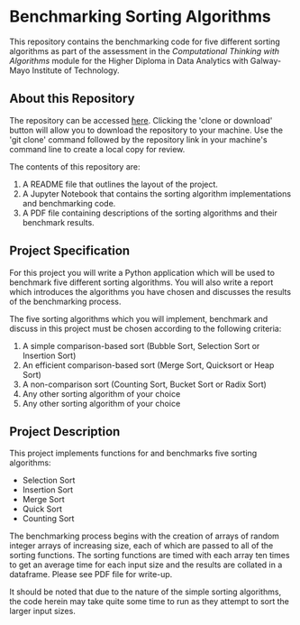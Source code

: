# Benchmarking Sorting Algorithms

This repository contains the benchmarking code for five different sorting algorithms as part of the assessment in the *Computational Thinking with Algorithms* module for the Higher Diploma in Data Analytics with Galway-Mayo Institute of Technology.


## About this Repository

The repository can be accessed [here](https://github.com/jennifer-ryan/benchmarking-sorting-algorithms). Clicking the 'clone or download' button will allow you to download the repository to your machine. Use the 'git clone' command followed by the repository link in your machine's command line to create a local copy for review. 

The contents of this repository are:

1. A README file that outlines the layout of the project.
2. A Jupyter Notebook that contains the sorting algorithm implementations and benchmarking code.
3. A PDF file containing descriptions of the sorting algorithms and their benchmark results.


## Project Specification

For this project you will write a Python application which will be used to benchmark five different sorting algorithms. You will also write a report which introduces the algorithms you have chosen and discusses the results of the benchmarking process.

The five sorting algorithms which you will implement, benchmark and discuss in this project must be chosen according to the following criteria:

1. A simple comparison-based sort (Bubble Sort, Selection Sort or Insertion Sort)
2. An efficient comparison-based sort (Merge Sort, Quicksort or Heap Sort)
3. A non-comparison sort (Counting Sort, Bucket Sort or Radix Sort)
4. Any other sorting algorithm of your choice
5. Any other sorting algorithm of your choice


## Project Description

This project implements functions for and benchmarks five sorting algorithms:

* Selection Sort
* Insertion Sort
* Merge Sort
* Quick Sort
* Counting Sort

The benchmarking process begins with the creation of arrays of random integer arrays of increasing size, each of which are passed to all of the sorting functions. The sorting functions are timed with each array ten times to get an average time for each input size and the results are collated in a dataframe. Please see PDF file for write-up. 

It should be noted that due to the nature of the simple sorting algorithms, the code herein may take quite some time to run as they attempt to sort the larger input sizes.
